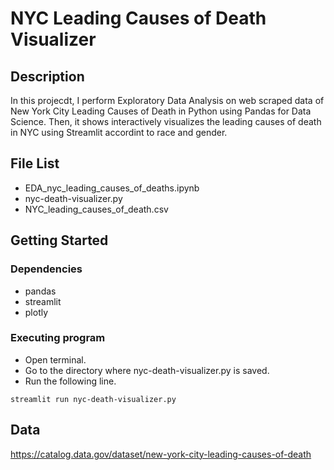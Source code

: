 # NYC Leading Causes of Death Visualizer

## Description
In this projecdt, I perform Exploratory Data Analysis on web scraped data of New York City Leading Causes of Death in Python using Pandas for Data Science. Then, it shows interactively visualizes the leading causes of death in NYC using Streamlit accordint to race and gender.

## File List
* EDA_nyc_leading_causes_of_deaths.ipynb
* nyc-death-visualizer.py
* NYC_leading_causes_of_death.csv


## Getting Started
### Dependencies
* pandas
* streamlit
* plotly


### Executing program
* Open terminal.
* Go to the directory where nyc-death-visualizer.py is saved.
* Run the following line.
```
streamlit run nyc-death-visualizer.py
```

## Data
https://catalog.data.gov/dataset/new-york-city-leading-causes-of-death